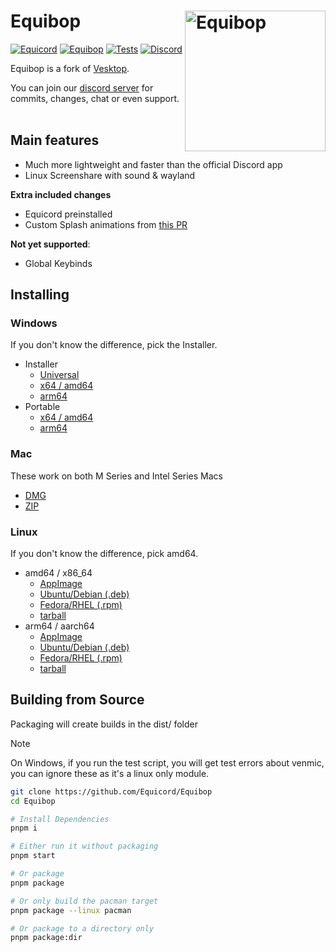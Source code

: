 # Equibop [<img src="https://avatars.githubusercontent.com/u/150590884" width="225" align="right" alt="Equibop">](https://github.com/Equicord/Equibop)

[![Equicord](https://img.shields.io/badge/Equicord-green?style=flat)](https://github.com/Equicord/Equicord)
[![Equibop](https://img.shields.io/badge/Equibop-green?style=flat)](https://github.com/Equicord/Equibop)
[![Tests](https://github.com/Equicord/Equibop/actions/workflows/test.yml/badge.svg?branch=main)](https://github.com/Equicord/Equibop/actions/workflows/test.yml)
[![Discord](https://img.shields.io/discord/1207691698386501634.svg?color=768AD4&label=Discord&logo=discord&logoColor=white)](https://discord.gg/5Xh2W87egW)

Equibop is a fork of [Vesktop](https://github.com/Vencord/Vesktop).

You can join our [discord server](https://discord.gg/5Xh2W87egW) for commits, changes, chat or even support.<br></br>

## Main features

-   Much more lightweight and faster than the official Discord app
-   Linux Screenshare with sound & wayland

**Extra included changes**

-   Equicord preinstalled
-   Custom Splash animations from [this PR](https://github.com/Vencord/Vesktop/pull/355)

**Not yet supported**:

-   Global Keybinds

## Installing

### Windows

If you don't know the difference, pick the Installer.

-   Installer
    -   [Universal](https://github.com/Equicord/Equibop/releases/latest/download/Equibop-win.exe)
    -   [x64 / amd64](https://github.com/Equicord/Equibop/releases/download/latest/Equibop-win-x64.exe)
    -   [arm64](https://github.com/Equicord/Equibop/releases/download/latest/Equibop-win-arm64.exe)
-   Portable
    -   [x64 / amd64](https://github.com/Equicord/Equibop/releases/latest/download/Equibop-win-x64.zip)
    -   [arm64](https://github.com/Equicord/Equibop/releases/download/latest/Equibop-win-arm64.zip)

### Mac

These work on both M Series and Intel Series Macs
-   [DMG](https://github.com/Equicord/Equibop/releases/download/latest/Equibop-mac-universal.dmg)
-   [ZIP](https://github.com/Equicord/Equibop/releases/download/latest/Equibop-mac-universal.zip)

### Linux

If you don't know the difference, pick amd64.

-   amd64 / x86_64
    -   [AppImage](https://github.com/Equicord/Equibop/releases/download/latest/Equibop-linux-x86_64.AppImage)
    -   [Ubuntu/Debian (.deb)](https://github.com/Equicord/Equibop/releases/download/latest/Equibop-linux-amd64.deb)
    -   [Fedora/RHEL (.rpm)](https://github.com/Equicord/Equibop/releases/download/latest/Equibop-linux-x86_64.rpm)
    -   [tarball](https://github.com/Equicord/Equibop/releases/download/latest/Equibop-linux-x64.tar.gz)
-   arm64 / aarch64
    -   [AppImage](https://github.com/Equicord/Equibop/releases/download/latest/Equibop-linux-arm64.AppImage)
    -   [Ubuntu/Debian (.deb)](https://github.com/Equicord/Equibop/releases/download/latest/Equibop-linux-arm64.deb)
    -   [Fedora/RHEL (.rpm)](https://github.com/Equicord/Equibop/releases/download/latest/Equibop-linux-aarch64.rpm)
    -   [tarball](https://github.com/Equicord/Equibop/releases/download/latest/Equibop-linux-arm64.tar.gz)

## Building from Source

Packaging will create builds in the dist/ folder

> [!NOTE]
> On Windows, if you run the test script, you will get test errors about venmic, you can ignore these as it's a linux only module.

```sh
git clone https://github.com/Equicord/Equibop
cd Equibop

# Install Dependencies
pnpm i

# Either run it without packaging
pnpm start

# Or package
pnpm package

# Or only build the pacman target
pnpm package --linux pacman

# Or package to a directory only
pnpm package:dir
```
